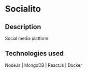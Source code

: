# Socialito
## Description
 Social media platform

## Technologies used
 NodeJs | MongoDB | ReactJs | Docker
